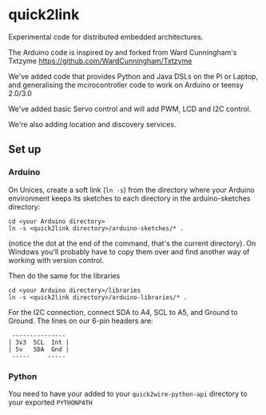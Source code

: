 quick2link
==========

Experimental code for distributed embedded architectures.

The Arduino code is inspired by and forked from Ward Cunningham's Txtzyme https://github.com/WardCunningham/Txtzyme

We've added code that provides Python and Java DSLs on the Pi or Laptop, and 
generalising the mcirocontroller code to work on Arduino or teensy 2.0/3.0

We've added basic Servo control and will add PWM, LCD and I2C control.

We're also adding location and discovery services.

Set up
------

### Arduino

On Unices, create a soft link (`ln -s`) from the directory where your Arduino environment keeps its sketches to each directory in the arduino-sketches directory:

    cd <your Arduino directory>
    ln -s <quick2link directory>/arduino-sketches/* .
    
(notice the dot at the end of the command, that's the current directory). On Windows you'll probably have to copy them over and find another way of working with version control.

Then do the same for the libraries

    cd <your Arduino directory>/libraries
    ln -s <quick2link directory>/arduino-libraries/* .
    
For the I2C connection, connect SDA to A4, SCL to A5, and Ground to Ground. The lines on our 6-pin headers are:

     ---------------
    | 3v3  SCL  Int |
    | 5v   SDA  Gnd |
     -----     -----
     
     
         
### Python

You need to have your added to your `quick2wire-python-api` directory to your exported `PYTHONPATH` 

